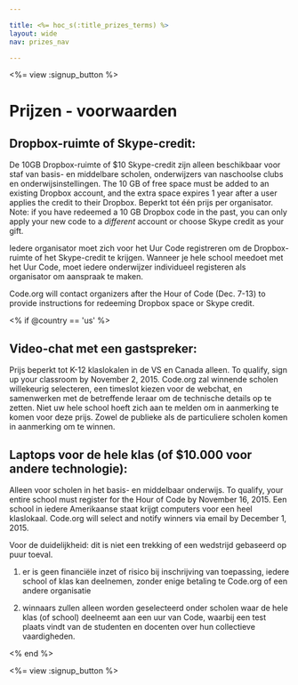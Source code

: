 ```yaml
---

title: <%= hoc_s(:title_prizes_terms) %>
layout: wide
nav: prizes_nav

---
```


<%= view :signup_button %>

# Prijzen - voorwaarden

## Dropbox-ruimte of Skype-credit:

De 10GB Dropbox-ruimte of $10 Skype-credit zijn alleen beschikbaar voor staf van basis- en middelbare scholen, onderwijzers van naschoolse clubs en onderwijsinstellingen. The 10 GB of free space must be added to an existing Dropbox account, and the extra space expires 1 year after a user applies the credit to their Dropbox. Beperkt tot één prijs per organisator. Note: if you have redeemed a 10 GB Dropbox code in the past, you can only apply your new code to a *different* account or choose Skype credit as your gift.

Iedere organisator moet zich voor het Uur Code registreren om de Dropbox-ruimte of het Skype-credit te krijgen. Wanneer je hele school meedoet met het Uur Code, moet iedere onderwijzer individueel registeren als organisator om aanspraak te maken.

Code.org will contact organizers after the Hour of Code (Dec. 7-13) to provide instructions for redeeming Dropbox space or Skype credit.

<% if @country == 'us' %>

## Video-chat met een gastspreker:

Prijs beperkt tot K-12 klaslokalen in de VS en Canada alleen. To qualify, sign up your classroom by November 2, 2015. Code.org zal winnende scholen willekeurig selecteren, een timeslot kiezen voor de webchat, en samenwerken met de betreffende leraar om de technische details op te zetten. Niet uw hele school hoeft zich aan te melden om in aanmerking te komen voor deze prijs. Zowel de publieke als de particuliere scholen komen in aanmerking om te winnen.

## Laptops voor de hele klas (of $10.000 voor andere technologie):

Alleen voor scholen in het basis- en middelbaar onderwijs. To qualify, your entire school must register for the Hour of Code by November 16, 2015. Een school in iedere Amerikaanse staat krijgt computers voor een heel klaslokaal. Code.org will select and notify winners via email by December 1, 2015.

Voor de duidelijkheid: dit is niet een trekking of een wedstrijd gebaseerd op puur toeval.

1) er is geen financiële inzet of risico bij inschrijving van toepassing, iedere school of klas kan deelnemen, zonder enige betaling te Code.org of een andere organisatie

2) winnaars zullen alleen worden geselecteerd onder scholen waar de hele klas (of school) deelneemt aan een uur van Code, waarbij een test plaats vindt van de studenten en docenten over hun collectieve vaardigheden.

<% end %>

<%= view :signup_button %>